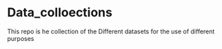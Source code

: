 # Data_colloections
This repo  is he collection of the Different datasets for the use of different purposes
